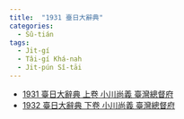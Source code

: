 ```yaml
---
title:  "1931 臺日大辭典"
categories: 
  - Sû-tián
tags:
  - Ji̍t-gí
  - Tâi-gí Khá-nah
  - Ji̍t-pún Sî-tāi
---
```


- [1931 臺日大辭典 上卷 小川尚義 臺灣總督府](https://kiek.taigi.info/1931TaijitToaSutian1/)
- [1932 臺日大辭典 下卷 小川尚義 臺灣總督府](https://kiek.taigi.info/1932TaijitToaSutian2/)
